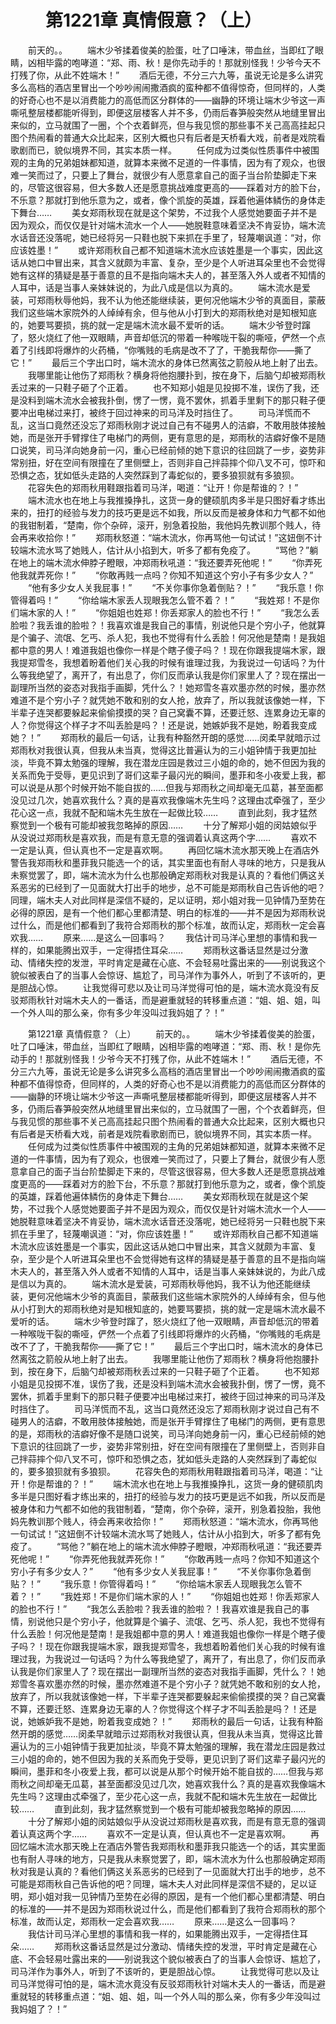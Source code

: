 # 　　第1221章 真情假意？（上）
　　前天的。。
　　端木少爷揉着俊美的脸蛋，吐了口唾沫，带血丝，当即红了眼睛，凶相毕露的咆哮道：“郑、雨、秋！是你先动手的！那就别怪我！少爷今天不打残了你，从此不姓端木！”
　　酒后无德，不分三六九等，虽说无论是多么讲究多么高档的酒店里冒出一个吵吵闹闹撒酒疯的蛮种都不值得惊奇，但同样的，人类的好奇心也不是以消费能力的高低而区分群体的——幽静的环境让端木少爷这一声嘶吼整层楼都能听得到，即便这层楼客人并不多，仍雨后春笋般突然从地缝里冒出来似的，立马就围了一圈，个个衣着鲜亮，但与我见惯的那些事不关己高高挂起只图个热闹看的普通大众比起来，区别大概也只有后者是天桥看大戏，前者是戏院看歌剧而已，貌似境界不同，其实本质一样。
　　任何成为过类似性质事件中被围观的主角的兄弟姐妹都知道，就算本来微不足道的一件事情，因为有了观众，也很难一笑而过了，只要上了舞台，就很少有人愿意拿自己的面子当台阶垫脚走下来的，尽管这很容易，但大多数人还是愿意挑战难度更高的——踩着对方的脸下台，不乐意？那就打到他乐意为之，或者，像个凯旋的英雄，踩着他遍体鳞伤的身体走下舞台……
　　美女郑雨秋现在就是这个架势，不过我个人感觉她要面子并不是因为观众，而仅仅是针对端木流水一个人——她脱鞋意味着坚决不肯妥协，端木流水话音还没落呢，她已经将另一只鞋也脱下来抓在手里了，轻蔑嘲讽道：“对，你应该姓墨！”
　　或许郑雨秋自己都不知道端木流水应该姓墨是一个事实，因此这话从她口中冒出来，其含义就颇为丰富、复杂，至少是个人听进耳朵里也不会觉得她有这样的猜疑是基于善意的且不是指向端木夫人的，甚至落入外人或者不知情的人耳中，话是当事人亲妹妹说的，为此八成是信以为真的。
　　端木流水是爱装，可郑雨秋辱他妈，我不认为他还能继续装，更何况他端木少爷的真面目，蒙蔽我们这些端木家院外的人绰绰有余，但与他从小打到大的郑雨秋绝对是知根知底的，她要骂要损，挑的就一定是端木流水最不爱听的话。
　　端木少爷登时蹿了，怒火烧红了他一双眼睛，声音却低沉的带着一种喉咙干裂的嘶哑，俨然一个点着了引线即将爆炸的火药桶，“你嘴贱的毛病是改不了了，干脆我帮你——撕了它！”
　　最后三个字出口时，端木流水的身体已然离弦之箭般从地上射了出去。
　　我哪里能让他伤了郑雨秋？横身将他抱腰扑到，按在身下，后脑勺却被郑雨秋丢过来的一只鞋子砸了个正着。
　　也不知郑小姐是见投掷不准，误伤了我，还是没料到端木流水会被我扑倒，愣了一愣，竟不罢休，抓着手里剩下的那只鞋子便要冲出电梯过来打，被终于回过神来的司马洋及时挡住了。
　　司马洋慌而不乱，这当口竟然还没忘了郑雨秋刚才说过自己有不碰男人的洁癖，不敢用肢体接触她，而是张开手臂撑住了电梯门的两侧，更有意思的是，郑雨秋的洁癖好像不是随口说笑，司马洋向她身前一闪，重心已经前倾的她下意识的往回跳了一步，姿势非常别扭，好在空间有限撞在了里侧壁上，否则非自己拌蒜摔个仰八叉不可，惊吓和恐惧之态，犹如低头走路的人突然踩到了毒蛇似的，要多狼狈就有多狼狈。
　　花容失色的郑雨秋用鞋跟指着司马洋，喝道：“让开！你是帮谁的？！”
　　端木流水也在地上与我推搡挣扎，这货一身的健硕肌肉多半是只图好看才练出来的，扭打的经验与发力的技巧更是远不如我，所以反而是被身体和力气都不如他的我钳制着，“楚南，你个杂碎，滚开，别急着投胎，我他妈先教训那个贱人，待会再来收拾你！”
　　郑雨秋怒道：“端木流水，你再骂他一句试试！”这妞倒不计较端木流水骂了她贱人，估计从小掐到大，听多了都有免疫了。
　　“骂他？”躺在地上的端木流水伸脖子瞪眼，冲郑雨秋吼道：“我还要弄死他呢！”
　　“你弄死他我就弄死你！”
　　“你敢再贱一点吗？你知不知道这个穷小子有多少女人？”
　　“他有多少女人关我屁事！”
　　“不关你事你急着倒贴？！”
　　“我乐意！你管得着吗！”
　　“你给端木家丢人现眼我怎么管不着？！”
　　“我姓郑！不是你们端木家的人！”
　　“你姐姐也姓郑！你丢郑家人的脸也不行！”
　　“我怎么丢脸啦？我丢谁的脸啦？！我喜欢谁是我自己的事情，别说他只是个穷小子，他就算是个骗子、流氓、乞丐、杀人犯，我也不觉得有什么丢脸！何况他是楚南！是我姐都中意的男人！难道我姐也像你一样是个瞎子傻子吗？！现在你跟我提端木家，跟我提郑雪冬，我想着盼着他们关心我的时候有谁理过我，为我说过一句话吗？为什么等我绝望了，离开了，有出息了，你们反而承认我是你们家里人了？现在摆出一副理所当然的姿态对我指手画脚，凭什么？！她郑雪冬喜欢墨亦然的时候，墨亦然难道不是个穷小子？就凭她不敢和别的女人抢，放弃了，所以我就该像她一样，下半辈子连哭都要躲起来偷偷摸摸的哭？自己窝囊不算，还要迁怒、连累身边无辜的人？你觉得这个样子才不叫丢脸是吗？！还是说，她嫉妒我不是她，盼着我变成她？！”
　　郑雨秋的最后一句话，让我有种豁然开朗的感觉……闵柔早就暗示过郑雨秋对我很认真，但我从未当真，觉得这比普遍认为的三小姐钟情于我更加扯淡，毕竟不算太勉强的理解，我在潜龙庄园是救过三小姐的命的，她不但因为我的关系而免于受辱，更见识到了哥们这辈子最闪光的瞬间，墨菲和冬小夜爱上我，都可以说是从那个时候开始不能自拔的……但我与郑雨秋之间却毫无瓜葛，甚至面都没见过几次，她喜欢我什么？真的是喜欢我像端木先生吗？这理由忒牵强了，至少花心这一点，我就不配和端木先生放在一起做比较……
　　直到此刻，我才猛然察觉到一个极有可能却被我忽略掉的原因……
　　十分了解郑小姐的闵姑娘似乎从没说过郑雨秋是喜欢我，而是有意无意的强调着认真这两个字……
　　喜欢不一定是认真，但认真也不一定是喜欢啊。
　　再回忆端木流水那天晚上在酒店外警告我郑雨秋和墨菲我只能选一个的话，其实里面也有耐人寻味的地方，只是我从未察觉罢了，即，端木流水为什么也那般确定郑雨秋对我是认真的？看他们俩这关系恶劣的已经到了一见面就大打出手的地步，总不可能是郑雨秋自己告诉他的吧？同理，端木夫人对此同样是深信不疑的，足以证明，郑小姐对我一见钟情乃至势在必得的原因，是有一个他们都心里都清楚、明白的标准的——并不是因为郑雨秋说过什么，而是他们都看到了我符合郑雨秋的那个标准，故而认定，郑雨秋一定会喜欢我……
　　原来……是这么一回事吗？
　　我估计司马洋心里想的事情和我一样的，如果能腾出双手，一定得捂住耳朵……
　　郑雨秋这番话显然是过分激动、情绪失控的发泄，平时肯定是藏在心底、不会轻易吐露出来的——别说我这个貌似被表白了的当事人会惊讶、尴尬了，司马洋作为事外人，听到了不该听的，更是胆战心惊。
　　让我觉得可悲以及让司马洋觉得可怕的是，端木流水竟没有反驳郑雨秋针对端木夫人的一番话，而是避重就轻的转移重点道：“姐、姐、姐，叫一个外人叫的那么亲，你有多少年没叫过我妈姐了？！”

　　第1221章 真情假意？（上）
　　前天的。。
　　端木少爷揉着俊美的脸蛋，吐了口唾沫，带血丝，当即红了眼睛，凶相毕露的咆哮道：“郑、雨、秋！是你先动手的！那就别怪我！少爷今天不打残了你，从此不姓端木！”
　　酒后无德，不分三六九等，虽说无论是多么讲究多么高档的酒店里冒出一个吵吵闹闹撒酒疯的蛮种都不值得惊奇，但同样的，人类的好奇心也不是以消费能力的高低而区分群体的——幽静的环境让端木少爷这一声嘶吼整层楼都能听得到，即便这层楼客人并不多，仍雨后春笋般突然从地缝里冒出来似的，立马就围了一圈，个个衣着鲜亮，但与我见惯的那些事不关己高高挂起只图个热闹看的普通大众比起来，区别大概也只有后者是天桥看大戏，前者是戏院看歌剧而已，貌似境界不同，其实本质一样。
　　任何成为过类似性质事件中被围观的主角的兄弟姐妹都知道，就算本来微不足道的一件事情，因为有了观众，也很难一笑而过了，只要上了舞台，就很少有人愿意拿自己的面子当台阶垫脚走下来的，尽管这很容易，但大多数人还是愿意挑战难度更高的——踩着对方的脸下台，不乐意？那就打到他乐意为之，或者，像个凯旋的英雄，踩着他遍体鳞伤的身体走下舞台……
　　美女郑雨秋现在就是这个架势，不过我个人感觉她要面子并不是因为观众，而仅仅是针对端木流水一个人——她脱鞋意味着坚决不肯妥协，端木流水话音还没落呢，她已经将另一只鞋也脱下来抓在手里了，轻蔑嘲讽道：“对，你应该姓墨！”
　　或许郑雨秋自己都不知道端木流水应该姓墨是一个事实，因此这话从她口中冒出来，其含义就颇为丰富、复杂，至少是个人听进耳朵里也不会觉得她有这样的猜疑是基于善意的且不是指向端木夫人的，甚至落入外人或者不知情的人耳中，话是当事人亲妹妹说的，为此八成是信以为真的。
　　端木流水是爱装，可郑雨秋辱他妈，我不认为他还能继续装，更何况他端木少爷的真面目，蒙蔽我们这些端木家院外的人绰绰有余，但与他从小打到大的郑雨秋绝对是知根知底的，她要骂要损，挑的就一定是端木流水最不爱听的话。
　　端木少爷登时蹿了，怒火烧红了他一双眼睛，声音却低沉的带着一种喉咙干裂的嘶哑，俨然一个点着了引线即将爆炸的火药桶，“你嘴贱的毛病是改不了了，干脆我帮你——撕了它！”
　　最后三个字出口时，端木流水的身体已然离弦之箭般从地上射了出去。
　　我哪里能让他伤了郑雨秋？横身将他抱腰扑到，按在身下，后脑勺却被郑雨秋丢过来的一只鞋子砸了个正着。
　　也不知郑小姐是见投掷不准，误伤了我，还是没料到端木流水会被我扑倒，愣了一愣，竟不罢休，抓着手里剩下的那只鞋子便要冲出电梯过来打，被终于回过神来的司马洋及时挡住了。
　　司马洋慌而不乱，这当口竟然还没忘了郑雨秋刚才说过自己有不碰男人的洁癖，不敢用肢体接触她，而是张开手臂撑住了电梯门的两侧，更有意思的是，郑雨秋的洁癖好像不是随口说笑，司马洋向她身前一闪，重心已经前倾的她下意识的往回跳了一步，姿势非常别扭，好在空间有限撞在了里侧壁上，否则非自己拌蒜摔个仰八叉不可，惊吓和恐惧之态，犹如低头走路的人突然踩到了毒蛇似的，要多狼狈就有多狼狈。
　　花容失色的郑雨秋用鞋跟指着司马洋，喝道：“让开！你是帮谁的？！”
　　端木流水也在地上与我推搡挣扎，这货一身的健硕肌肉多半是只图好看才练出来的，扭打的经验与发力的技巧更是远不如我，所以反而是被身体和力气都不如他的我钳制着，“楚南，你个杂碎，滚开，别急着投胎，我他妈先教训那个贱人，待会再来收拾你！”
　　郑雨秋怒道：“端木流水，你再骂他一句试试！”这妞倒不计较端木流水骂了她贱人，估计从小掐到大，听多了都有免疫了。
　　“骂他？”躺在地上的端木流水伸脖子瞪眼，冲郑雨秋吼道：“我还要弄死他呢！”
　　“你弄死他我就弄死你！”
　　“你敢再贱一点吗？你知不知道这个穷小子有多少女人？”
　　“他有多少女人关我屁事！”
　　“不关你事你急着倒贴？！”
　　“我乐意！你管得着吗！”
　　“你给端木家丢人现眼我怎么管不着？！”
　　“我姓郑！不是你们端木家的人！”
　　“你姐姐也姓郑！你丢郑家人的脸也不行！”
　　“我怎么丢脸啦？我丢谁的脸啦？！我喜欢谁是我自己的事情，别说他只是个穷小子，他就算是个骗子、流氓、乞丐、杀人犯，我也不觉得有什么丢脸！何况他是楚南！是我姐都中意的男人！难道我姐也像你一样是个瞎子傻子吗？！现在你跟我提端木家，跟我提郑雪冬，我想着盼着他们关心我的时候有谁理过我，为我说过一句话吗？为什么等我绝望了，离开了，有出息了，你们反而承认我是你们家里人了？现在摆出一副理所当然的姿态对我指手画脚，凭什么？！她郑雪冬喜欢墨亦然的时候，墨亦然难道不是个穷小子？就凭她不敢和别的女人抢，放弃了，所以我就该像她一样，下半辈子连哭都要躲起来偷偷摸摸的哭？自己窝囊不算，还要迁怒、连累身边无辜的人？你觉得这个样子才不叫丢脸是吗？！还是说，她嫉妒我不是她，盼着我变成她？！”
　　郑雨秋的最后一句话，让我有种豁然开朗的感觉……闵柔早就暗示过郑雨秋对我很认真，但我从未当真，觉得这比普遍认为的三小姐钟情于我更加扯淡，毕竟不算太勉强的理解，我在潜龙庄园是救过三小姐的命的，她不但因为我的关系而免于受辱，更见识到了哥们这辈子最闪光的瞬间，墨菲和冬小夜爱上我，都可以说是从那个时候开始不能自拔的……但我与郑雨秋之间却毫无瓜葛，甚至面都没见过几次，她喜欢我什么？真的是喜欢我像端木先生吗？这理由忒牵强了，至少花心这一点，我就不配和端木先生放在一起做比较……
　　直到此刻，我才猛然察觉到一个极有可能却被我忽略掉的原因……
　　十分了解郑小姐的闵姑娘似乎从没说过郑雨秋是喜欢我，而是有意无意的强调着认真这两个字……
　　喜欢不一定是认真，但认真也不一定是喜欢啊。
　　再回忆端木流水那天晚上在酒店外警告我郑雨秋和墨菲我只能选一个的话，其实里面也有耐人寻味的地方，只是我从未察觉罢了，即，端木流水为什么也那般确定郑雨秋对我是认真的？看他们俩这关系恶劣的已经到了一见面就大打出手的地步，总不可能是郑雨秋自己告诉他的吧？同理，端木夫人对此同样是深信不疑的，足以证明，郑小姐对我一见钟情乃至势在必得的原因，是有一个他们都心里都清楚、明白的标准的——并不是因为郑雨秋说过什么，而是他们都看到了我符合郑雨秋的那个标准，故而认定，郑雨秋一定会喜欢我……
　　原来……是这么一回事吗？
　　我估计司马洋心里想的事情和我一样的，如果能腾出双手，一定得捂住耳朵……
　　郑雨秋这番话显然是过分激动、情绪失控的发泄，平时肯定是藏在心底、不会轻易吐露出来的——别说我这个貌似被表白了的当事人会惊讶、尴尬了，司马洋作为事外人，听到了不该听的，更是胆战心惊。
　　让我觉得可悲以及让司马洋觉得可怕的是，端木流水竟没有反驳郑雨秋针对端木夫人的一番话，而是避重就轻的转移重点道：“姐、姐、姐，叫一个外人叫的那么亲，你有多少年没叫过我妈姐了？！”
